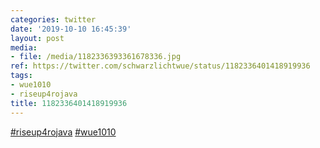 ```yaml
---
categories: twitter
date: '2019-10-10 16:45:39'
layout: post
media:
- file: /media/1182336393361678336.jpg
ref: https://twitter.com/schwarzlichtwue/status/1182336401418919936
tags:
- wue1010
- riseup4rojava
title: 1182336401418919936
---
```

[#riseup4rojava](/t/riseup4rojava) [#wue1010](/t/wue1010)  